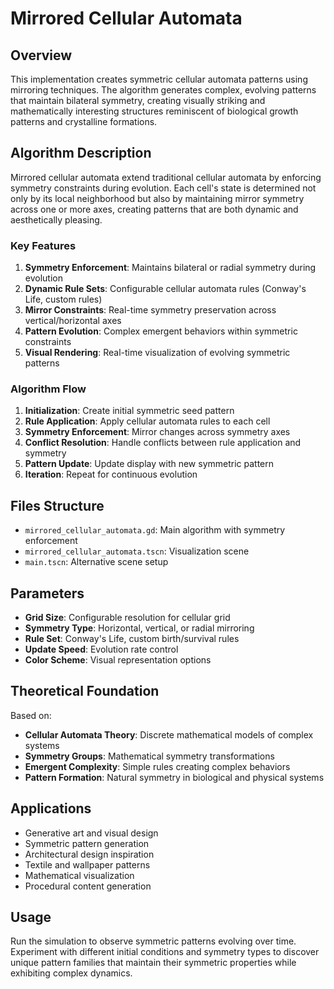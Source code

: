 # Mirrored Cellular Automata

## Overview
This implementation creates symmetric cellular automata patterns using mirroring techniques. The algorithm generates complex, evolving patterns that maintain bilateral symmetry, creating visually striking and mathematically interesting structures reminiscent of biological growth patterns and crystalline formations.

## Algorithm Description
Mirrored cellular automata extend traditional cellular automata by enforcing symmetry constraints during evolution. Each cell's state is determined not only by its local neighborhood but also by maintaining mirror symmetry across one or more axes, creating patterns that are both dynamic and aesthetically pleasing.

### Key Features
1. **Symmetry Enforcement**: Maintains bilateral or radial symmetry during evolution
2. **Dynamic Rule Sets**: Configurable cellular automata rules (Conway's Life, custom rules)
3. **Mirror Constraints**: Real-time symmetry preservation across vertical/horizontal axes
4. **Pattern Evolution**: Complex emergent behaviors within symmetric constraints
5. **Visual Rendering**: Real-time visualization of evolving symmetric patterns

### Algorithm Flow
1. **Initialization**: Create initial symmetric seed pattern
2. **Rule Application**: Apply cellular automata rules to each cell
3. **Symmetry Enforcement**: Mirror changes across symmetry axes
4. **Conflict Resolution**: Handle conflicts between rule application and symmetry
5. **Pattern Update**: Update display with new symmetric pattern
6. **Iteration**: Repeat for continuous evolution

## Files Structure
- `mirrored_cellular_automata.gd`: Main algorithm with symmetry enforcement
- `mirrored_cellular_automata.tscn`: Visualization scene
- `main.tscn`: Alternative scene setup

## Parameters
- **Grid Size**: Configurable resolution for cellular grid
- **Symmetry Type**: Horizontal, vertical, or radial mirroring
- **Rule Set**: Conway's Life, custom birth/survival rules
- **Update Speed**: Evolution rate control
- **Color Scheme**: Visual representation options

## Theoretical Foundation
Based on:
- **Cellular Automata Theory**: Discrete mathematical models of complex systems
- **Symmetry Groups**: Mathematical symmetry transformations
- **Emergent Complexity**: Simple rules creating complex behaviors
- **Pattern Formation**: Natural symmetry in biological and physical systems

## Applications
- Generative art and visual design
- Symmetric pattern generation
- Architectural design inspiration
- Textile and wallpaper patterns
- Mathematical visualization
- Procedural content generation

## Usage
Run the simulation to observe symmetric patterns evolving over time. Experiment with different initial conditions and symmetry types to discover unique pattern families that maintain their symmetric properties while exhibiting complex dynamics.